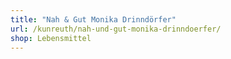 ```yaml
---
title: "Nah & Gut Monika Drinndörfer"
url: /kunreuth/nah-und-gut-monika-drinndoerfer/
shop: Lebensmittel
---
```

